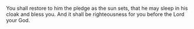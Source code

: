 You shall restore to him the pledge as the sun sets, that he may sleep in his cloak and bless you. And it shall be righteousness for you before the Lord your God.
